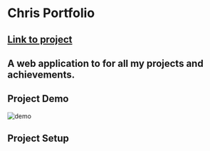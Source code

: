 # Chris Portfolio

## [Link to project](https://chris-mejia-portfolio.onrender.com/)

## A web application to for all my projects and achievements.

## Project Demo
![demo]()

## Project Setup

```

```
